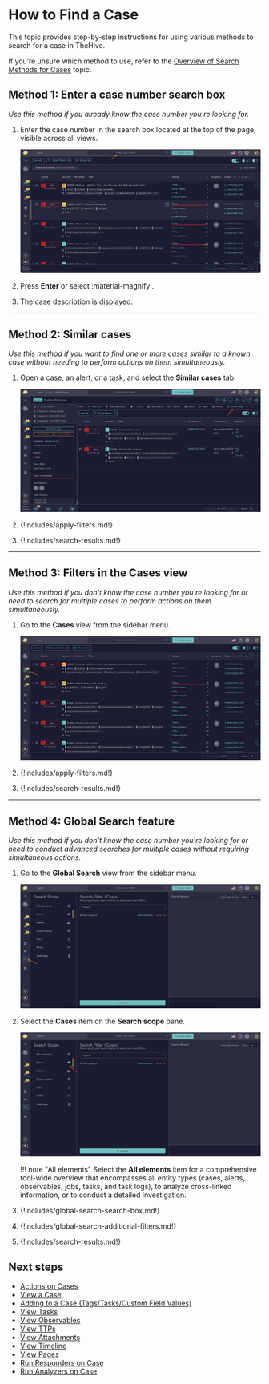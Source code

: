 # How to Find a Case

This topic provides step-by-step instructions for using various methods to search for a case in TheHive.

If you’re unsure which method to use, refer to the [Overview of Search Methods for Cases](overview-search-methods-case.md) topic.

## Method 1: Enter a case number search box

*Use this method if you already know the case number you're looking for.*

1. Enter the case number in the search box located at the top of the page, visible across all views.

    ![Enter a case number search box](../../../../images/user-guides/analyst-corner/cases/find_a_case_enter_a_case_number.png)

2. Press **Enter** or select :material-magnify:.

3. The case description is displayed.

---

## Method 2: Similar cases

*Use this method if you want to find one or more cases similar to a known case without needing to perform actions on them simultaneously.*

1. Open a case, an alert, or a task, and select the **Similar cases** tab.

    ![Similar cases](../../../../images/user-guides/analyst-corner/cases/find-a-case-similar-cases.png)

2. {!includes/apply-filters.md!}

3. {!includes/search-results.md!}

---

## Method 3: Filters in the Cases view

*Use this method if you don't know the case number you're looking for or need to search for multiple cases to perform actions on them simultaneously.*

1. Go to the **Cases** view from the sidebar menu.

    ![Filters in the cases view](../../../../images/user-guides/analyst-corner/cases/find-a-case-filters-cases-view.png)

2. {!includes/apply-filters.md!}

3. {!includes/search-results.md!}

---

## Method 4: Global Search feature

*Use this method if you don't know the case number you're looking for or need to conduct advanced searches for multiple cases without requiring simultaneous actions.*

1. Go to the **Global Search** view from the sidebar menu.

    ![Global Search feature sidebar menu](../../../../images/user-guides/analyst-corner/cases/find-a-case-global-search-feature-sidebar-menu.png)

2. Select the **Cases** item on the **Search scope** pane.

    ![Global Search feature cases item](../../../../images/user-guides/analyst-corner/cases/find-a-case-global-search-feature-cases-item.png)

    !!! note "All elements"
        Select the **All elements** item for a comprehensive tool-wide overview that encompasses all entity types (cases, alerts, observables, jobs, tasks, and task logs), to analyze cross-linked information, or to conduct a detailed investigation.

3. {!includes/global-search-search-box.md!}

4. {!includes/global-search-additional-filters.md!}

5. {!includes/search-results.md!}

## Next steps

* [Actions on Cases](../../cases-list/actions.md)
* [View a Case](../../cases-list/general.md)
* [Adding to a Case (Tags/Tasks/Custom Field Values)](../../cases/adding_to_a_case.md)
* [View Tasks](../../cases-list/tasks.md)
* [View Observables](../../cases-list/observables.md)
* [View TTPs](../../cases-list/ttps.md)
* [View Attachments](../../cases-list/attachments.md)
* [View Timeline](../../cases-list/timeline.md)
* [View Pages](../../cases-list/pages.md)
* [Run Responders on Case](../../cases-list/run-responders.md)
* [Run Analyzers on Case](../../cases-list/run-analyzer.md)

